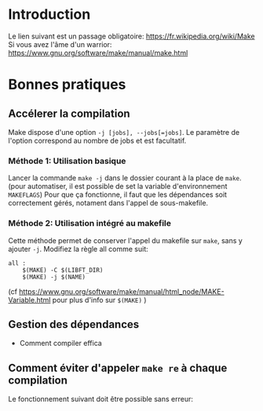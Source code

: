 <!-- TITLE: Make -->
<!-- SUBTITLE: A quick summary of Make -->

# Introduction 
Le lien suivant est un passage obligatoire: https://fr.wikipedia.org/wiki/Make
Si vous avez l'âme d'un warrior: https://www.gnu.org/software/make/manual/make.html
# Bonnes pratiques
## Accélerer la compilation
Make dispose d'une option `-j [jobs], --jobs[=jobs]`. Le paramètre de l'option correspond au nombre de jobs et est facultatif. 
### Méthode 1: Utilisation basique
Lancer la commande `make -j` dans le dossier courant à la place de `make`. (pour automatiser, il est possible de set la variable d'environnement `MAKEFLAGS`)
Pour que ça fonctionne, il faut que les dépendances soit correctement gérés, notament dans l'appel de sous-makefile.
### Méthode 2: Utilisation intégré au makefile
Cette méthode permet de conserver l'appel du makefile sur `make`, sans y ajouter `-j`.
Modifiez la règle all comme suit:
```
all :
	$(MAKE) -C $(LIBFT_DIR)
	$(MAKE) -j $(NAME)
```
(cf https://www.gnu.org/software/make/manual/html_node/MAKE-Variable.html pour plus d'info sur `$(MAKE)` )
## Gestion des dépendances
- Comment compiler effica
## Comment éviter d'appeler `make re`  à chaque compilation
Le fonctionnement suivant doit être possible sans erreur:

